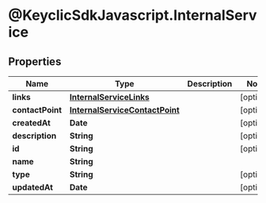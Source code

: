 # @KeyclicSdkJavascript.InternalService

## Properties
Name | Type | Description | Notes
------------ | ------------- | ------------- | -------------
**links** | [**InternalServiceLinks**](InternalServiceLinks.md) |  | [optional] 
**contactPoint** | [**InternalServiceContactPoint**](InternalServiceContactPoint.md) |  | [optional] 
**createdAt** | **Date** |  | [optional] 
**description** | **String** |  | [optional] 
**id** | **String** |  | [optional] 
**name** | **String** |  | 
**type** | **String** |  | [optional] 
**updatedAt** | **Date** |  | [optional] 


